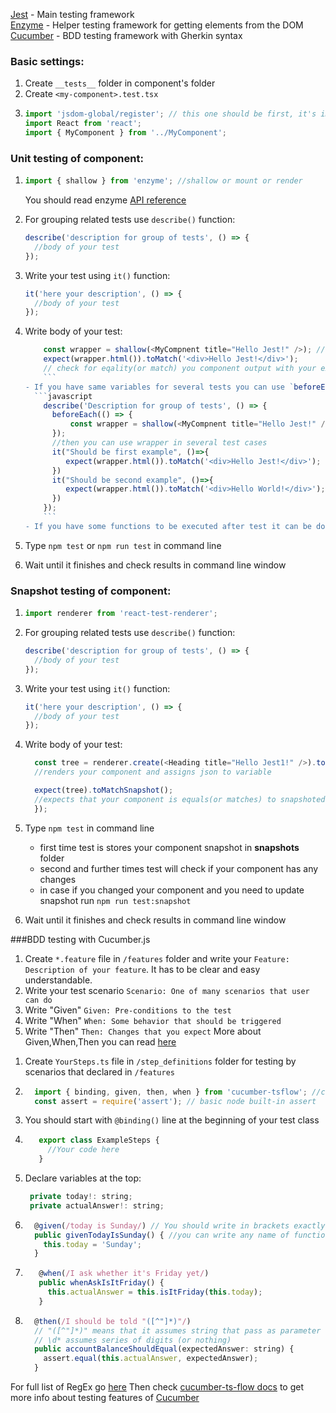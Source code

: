[Jest](https://jestjs.io/docs/en/expect) - Main testing framework<br/>
[Enzyme](https://enzymejs.github.io/enzyme) - Helper testing framework for getting elements from the DOM<br/>
[Cucumber](https://cucumber.io/) - BDD testing framework with Gherkin syntax


### Basic settings:

1. Create `__tests__` folder in component's folder
2. Create `<my-component>.test.tsx`
3. ```javascript
   import 'jsdom-global/register'; // this one should be first, it's important!
   import React from 'react';
   import { MyComponent } from '../MyComponent';
   ```

### Unit testing of component:

1.  ```javascript
    import { shallow } from 'enzyme'; //shallow or mount or render
    ```
    You should read enzyme [API reference](https://enzymejs.github.io/enzyme/docs/api/)
    <br/>


2.  For grouping related tests use `describe()` function:

    ```javascript
    describe('description for group of tests', () => {
      //body of your test
    });
    ```

3.  Write your test using `it()` function:

    ```javascript
    it('here your description', () => {
      //body of your test
    });
    ```

4.  Write body of your test:
    
    ```javascript
        const wrapper = shallow(<MyCompnent title="Hello Jest!" />); // get your component and assign to variable
        expect(wrapper.html()).toMatch('<div>Hello Jest!</div>');
        // check for eqality(or match) you component output with your expected data
        ```
    - If you have same variables for several tests you can use `beforeEach()` function to declare them before each testing case: 
      ```javascript
        describe('Description for group of tests', () => {
          beforeEach(() => {
              const wrapper = shallow(<MyCompnent title="Hello Jest!" />); // get your component and assign to variable
          });
          //then you can use wrapper in several test cases
          it("Should be first example", ()=>{
             expect(wrapper.html()).toMatch('<div>Hello Jest!</div>');
          })
          it("Should be second example", ()=>{
             expect(wrapper.html()).toMatch('<div>Hello World!</div>');
          })
        });
        ```
    - If you have some functions to be executed after test it can be done in `afterEach()` function

5. Type `npm test` or `npm run test` in command line
6. Wait until it finishes and check results in command line window

### Snapshot testing of component:

1. ```javascript
   import renderer from 'react-test-renderer';
   ```
2.  For grouping related tests use `describe()` function:

    ```javascript
    describe('description for group of tests', () => {
      //body of your test
    });
    ```

3.  Write your test using `it()` function:

    ```javascript
    it('here your description', () => {
      //body of your test
    });
    ```

4. Write body of your test:

    ```javascript
      const tree = renderer.create(<Heading title="Hello Jest1!" />).toJSON();
      //renders your component and assigns json to variable

      expect(tree).toMatchSnapshot();
      //expects that your component is equals(or matches) to snapshoted component
      });
    ```

5. Type `npm test` in command line
   - first time test is stores your component snapshot in **snapshots** folder
   - second and further times test will check if your component has any changes
   - in case if you changed your component and you need to update snapshot run `npm run test:snapshot`
6. Wait until it finishes and check results in command line window


###BDD testing with Cucumber.js
1. Create `*.feature` file in `/features` folder and write your `Feature: Description of your feature`. It has to be clear and easy understandable.
2. Write your test scenario `Scenario: One of many scenarios that user can do`
3. Write "Given" `Given: Pre-conditions to the test`
4. Write "When" `When: Some behavior that should be triggered`
5. Write "Then" `Then: Changes that you expect`
  More about Given,When,Then you can read [here](https://martinfowler.com/bliki/GivenWhenThen.html)


1) Create `YourSteps.ts` file in `/step_definitions` folder for testing by scenarios that declared in `/features`
2)  ```javascript
      import { binding, given, then, when } from 'cucumber-tsflow'; //cucumber.js for typescript
      const assert = require('assert'); // basic node built-in assert 
    ```
3) You should start with `@binding()` line at the beginning of your test class
4) ```javascript
      export class ExampleSteps { 
        //Your code here 
      }
    ``` 
5) Declare variables at the top:
   ```javascript  
    private today!: string;
    private actualAnswer!: string;
    ```
6)   
    ```javascript 
      @given(/today is Sunday/) // You should write in brackets exactly same as you wrote "Given" at *.feature file
      public givenTodayIsSunday() { //you can write any name of function, but try to use clear and understandable names
        this.today = 'Sunday';
      }
      ```
7) ```javascript   
      @when(/I ask whether it's Friday yet/)
      public whenAskIsItFriday() {
        this.actualAnswer = this.isItFriday(this.today);
      }
    ```
8)  ```javascript
      @then(/I should be told "([^"]*)"/) 
      // "([^"]*)" means that it assumes string that pass as parameter to function below
      // \d* assumes series of digits (or nothing)
      public accountBalanceShouldEqual(expectedAnswer: string) {
        assert.equal(this.actualAnswer, expectedAnswer);
      }
    ```
For full list of RegEx go [here](https://agileforall.com/wp-content/uploads/2011/08/Cucumber-Regular-Expressions-Cheat-Sheet.pdf)
Then check [cucumber-ts-flow docs](https://github.com/timjroberts/cucumber-js-tsflow) to get more info about testing features of [Cucumber](https://cucumber.io/) 
